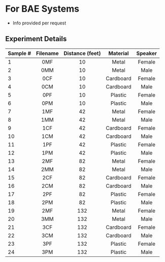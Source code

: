 # For BAE Systems
- Info provided per request

## Experiment Details

| Sample #  | Filename  | Distance (feet)   |  Material     | Speaker   |
|-------- |:--------: |:---------------:  |:---------:    |:-------:  |
|     1     |    0MF    |        10         |   Metal       |  Female   |
|     2     |    0MM    |        10         |   Metal       |   Male    |
|     3     |    0CF    |        10         | Cardboard     |  Female   |
|     4     |    0CM    |        10         | Cardboard     |   Male    |
|     5     |    0PF    |        10         |  Plastic      |  Female   |
|     6     |    0PM    |        10         |  Plastic      |   Male    |
|     7     |    1MF    |        42         |   Metal       |  Female   |
|     8     |    1MM    |        42         |   Metal       |   Male    |
|     9     |    1CF    |        42         | Cardboard     |  Female   |
|    10     |    1CM    |        42         | Cardboard     |   Male    |
|    11     |    1PF    |        42         |  Plastic      |  Female   |
|    12     |    1PM    |        42         |  Plastic      |   Male    |
|    13     |    2MF    |        82         |   Metal       |  Female   |
|    14     |    2MM    |        82         |   Metal       |   Male    |
|    15     |    2CF    |        82         | Cardboard     |  Female   |
|    16     |    2CM    |        82         | Cardboard     |   Male    |
|    17     |    2PF    |        82         |  Plastic      |  Female   |
|    18     |    2PM    |        82         |  Plastic      |   Male    |
|    19     |    2MF    |       132         |   Metal       |  Female   |
|    20     |    3MM    |       132         |   Metal       |   Male    |
|    21     |    3CF    |       132         | Cardboard     |  Female   |
|    22     |    3CM    |       132         | Cardboard     |   Male    |
|    23     |    3PF    |       132         |  Plastic      |  Female   |
|    24     |    3PM    |       132         |  Plastic      |   Male    |


